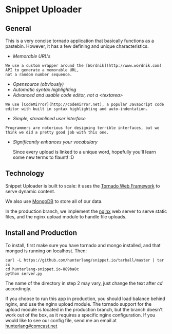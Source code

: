 Snippet Uploader
=================

General
-------

This is a very concise tornado application that basically functions as a pastebin.
However, it has a few defining and unique characteristics.

*	 *Memorable URL's*
	 
    We use a custom wrapper around the [Wordnik](http://www.wordnik.com) API to generate a memorable URL, 
    not a random number sequence.
*	 *Opensource (obviously)*
*	 *Automatic syntax highlighting*
*	 *Advanced and usable code editor, _not_ a &lt;textarea&gt;*
	 
    We use [CodeMirror](http://codemirror.net), a popular JavaScript code editor with built in syntax highlighting and auto-indentation.
*	 *Simple, streamlined user interface*

    Programmers are notorious for designing terrible interfaces, but we think we did a pretty good job with this one.
*	*Significantly enhances your vocabulary*

    Since every upload is linked to a unique word, hopefully you'll learn some new terms to flaunt! :D


Technology
-----------
Snippet Uploader is built to scale: it uses the [Tornado Web Framework](http://www.tornadoweb.org) to serve dynamic content.

We also use [MongoDB](http://www.mongodb.org) to store all of our data.

In the production branch, we implement the [nginx](http://nginx.org) web server to serve static files, and the nginx upload module to handle file uploads.

Install and Production
---------------

To install, first make sure you have tornado and mongo installed, and that mongod is running on localhost. Then: 

    curl -L https://github.com/hunterlang/snippet.io/tarball/master | tar zx
    cd hunterlang-snippet.io-889ba8c
    python server.py

The name of the directory in step 2 may vary, just change the text after _cd_ accordingly.

If you choose to run this app in production, you should load balance behind nginx, and use the nginx upload module.
The tornado support for the upload module is located in the production branch, but the branch doesn't work out of the box, as it requires
a specific nginx configuration. If you would like to see our config file, send me an email at [hunterlang#comcast.net](mailto:hunterlang@comcast.net)

